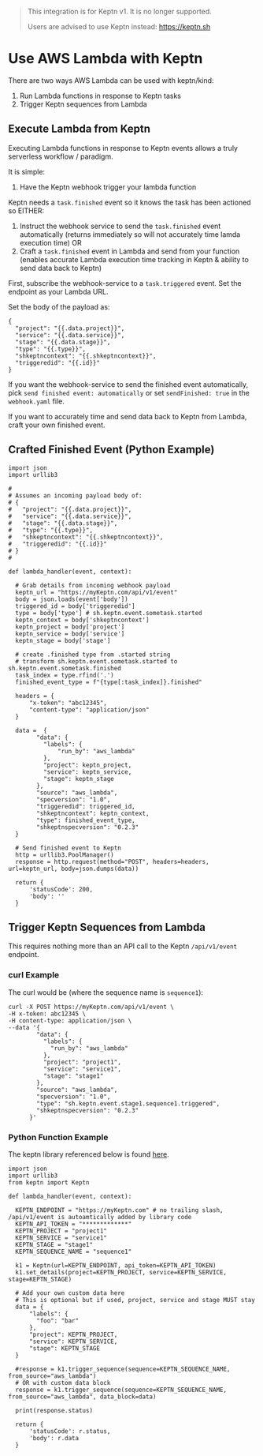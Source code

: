 > This integration is for Keptn v1. It is no longer supported.
>
> Users are advised to use Keptn instead: https://keptn.sh

# Use AWS Lambda with Keptn

  There are two ways AWS Lambda can be used with keptn/kind:
  
  1. Run Lambda functions in response to Keptn tasks
  1. Trigger Keptn sequences from Lambda
  
  ## Execute Lambda from Keptn
  Executing Lambda functions in response to Keptn events allows a truly serverless workflow / paradigm.

  It is simple:
  
  1. Have the Keptn webhook trigger your lambda function

  Keptn needs a `task.finished` event so it knows the task has been actioned so EITHER:
  1. Instruct the webhook service to send the `task.finished` event automatically (returns immediately so will not accurately time lamda execution time) OR
  1. Craft a `task.finished` event in Lambda and send from your function (enables accurate Lambda execution time tracking in Keptn & ability to send data back to Keptn)
  
  First, subscribe the webhook-service to a `task.triggered` event. Set the endpoint as your Lambda URL.

  Set the body of the payload as:

  ```
  {
    "project": "{{.data.project}}",
    "service": "{{.data.service}}",
    "stage": "{{.data.stage}}",
    "type": "{{.type}}",
    "shkeptncontext": "{{.shkeptncontext}}",
    "triggeredid": "{{.id}}"
  }
  ```

  If you want the webhook-service to send the finished event automatically, pick `send finished event: automatically` or set `sendFinished: true` in the `webhook.yaml` file.

  If you want to accurately time and send data back to Keptn from Lambda, craft your own finished event.

  ## Crafted Finished Event (Python Example)

  ```
  import json
  import urllib3

  #
  # Assumes an incoming payload body of:
  # {
  #   "project": "{{.data.project}}",
  #   "service": "{{.data.service}}",
  #   "stage": "{{.data.stage}}",
  #   "type": "{{.type}}",
  #   "shkeptncontext": "{{.shkeptncontext}}",
  #   "triggeredid": "{{.id}}"
  # }
  #

  def lambda_handler(event, context):
    
    # Grab details from incoming webhook payload
    keptn_url = "https://myKeptn.com/api/v1/event"
    body = json.loads(event['body'])
    triggered_id = body['triggeredid']
    type = body['type'] # sh.keptn.event.sometask.started
    keptn_context = body['shkeptncontext']
    keptn_project = body['project']
    keptn_service = body['service']
    keptn_stage = body['stage']
    
    # create .finished type from .started string
    # transform sh.keptn.event.sometask.started to sh.keptn.event.sometask.finished
    task_index = type.rfind('.')
    finished_event_type = f"{type[:task_index]}.finished"
    
    headers = {
        "x-token": "abc12345",
        "content-type": "application/json"
    }
    
    data =  {
          "data": {
            "labels": { 
                "run_by": "aws_lambda"
            },
            "project": keptn_project,
            "service": keptn_service,
            "stage": keptn_stage
          },
          "source": "aws_lambda",
          "specversion": "1.0",
          "triggeredid": triggered_id,
          "shkeptncontext": keptn_context,
          "type": finished_event_type,
          "shkeptnspecversion": "0.2.3"
    }
    
    # Send finished event to Keptn
    http = urllib3.PoolManager()
    response = http.request(method="POST", headers=headers, url=keptn_url, body=json.dumps(data))
    
    return {
        'statusCode': 200,
        'body': ''
    }
  ```
  
  ## Trigger Keptn Sequences from Lambda
  This requires nothing more than an API call to the Keptn `/api/v1/event` endpoint.

  ### curl Example

  The curl would be (where the sequence name is `sequence1`):

  ```
  curl -X POST https://myKeptn.com/api/v1/event \
  -H x-token: abc12345 \
  -H content-type: application/json \
  --data '{
          "data": {
            "labels": {
              "run_by": "aws_lambda"
            },
            "project": "project1",
            "service": "service1",
            "stage": "stage1"
          },
          "source": "aws_lambda",
          "specversion": "1.0",
          "type": "sh.keptn.event.stage1.sequence1.triggered",
          "shkeptnspecversion": "0.2.3"
        }'
  ```

  ### Python Function Example

  The keptn library referenced below is found [here](https://github.com/agardnerIT/keptn_python_trigger).

  ```
  import json
  import urllib3
  from keptn import Keptn

  def lambda_handler(event, context):
    
    KEPTN_ENDPOINT = "https://myKeptn.com" # no trailing slash, /api/v1/event is autoamtically added by library code
    KEPTN_API_TOKEN = "*************"
    KEPTN_PROJECT = "project1"
    KEPTN_SERVICE = "service1"
    KEPTN_STAGE = "stage1"
    KEPTN_SEQUENCE_NAME = "sequence1"
    
    k1 = Keptn(url=KEPTN_ENDPOINT, api_token=KEPTN_API_TOKEN)
    k1.set_details(project=KEPTN_PROJECT, service=KEPTN_SERVICE, stage=KEPTN_STAGE)
    
    # Add your own custom data here
    # This is optional but if used, project, service and stage MUST stay
    data = {
        "labels": {
          "foo": "bar"
        },
        "project": KEPTN_PROJECT,
        "service": KEPTN_SERVICE,
        "stage": KEPTN_STAGE
    }
    
    #response = k1.trigger_sequence(sequence=KEPTN_SEQUENCE_NAME, from_source="aws_lambda")
    # OR with custom data block
    response = k1.trigger_sequence(sequence=KEPTN_SEQUENCE_NAME, from_source="aws_lambda", data_block=data)
    
    print(response.status)
    
    return {
        'statusCode': r.status,
        'body': r.data
    }
  ```